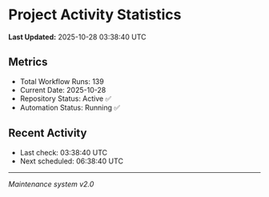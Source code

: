 # Project Activity Statistics

**Last Updated:** 2025-10-28 03:38:40 UTC

## Metrics
- Total Workflow Runs: 139
- Current Date: 2025-10-28
- Repository Status: Active ✅
- Automation Status: Running ✅

## Recent Activity
- Last check: 03:38:40 UTC
- Next scheduled: 06:38:40 UTC

---
*Maintenance system v2.0*
